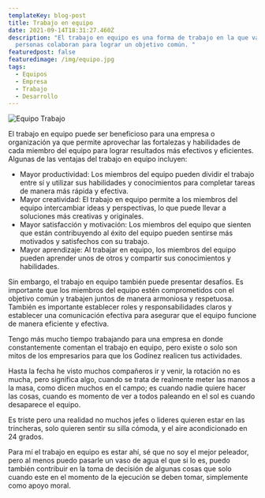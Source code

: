 ```yaml
---
templateKey: blog-post
title: Trabajo en equipo
date: 2021-09-14T18:31:27.460Z
description: "El trabajo en equipo es una forma de trabajo en la que varias
  personas colaboran para lograr un objetivo común. "
featuredpost: false
featuredimage: /img/equipo.jpg
tags:
  - Equipos
  - Empresa
  - Trabajo
  - Desarrollo
---
```

![Equipo Trabajo](/img/equipo.jpg "Equipo de trabajo")

El trabajo en equipo puede ser beneficioso para una empresa o organización ya que permite aprovechar las fortalezas y habilidades de cada miembro del equipo para lograr resultados más efectivos y eficientes. Algunas de las ventajas del trabajo en equipo incluyen:

* Mayor productividad: Los miembros del equipo pueden dividir el trabajo entre sí y utilizar sus habilidades y conocimientos para completar tareas de manera más rápida y efectiva.
* Mayor creatividad: El trabajo en equipo permite a los miembros del equipo intercambiar ideas y perspectivas, lo que puede llevar a soluciones más creativas y originales.
* Mayor satisfacción y motivación: Los miembros del equipo que sienten que están contribuyendo al éxito del equipo pueden sentirse más motivados y satisfechos con su trabajo.
* Mayor aprendizaje: Al trabajar en equipo, los miembros del equipo pueden aprender unos de otros y compartir sus conocimientos y habilidades.


Sin embargo, el trabajo en equipo también puede presentar desafíos. Es importante que los miembros del equipo estén comprometidos con el objetivo común y trabajen juntos de manera armoniosa y respetuosa. También es importante establecer roles y responsabilidades claros y establecer una comunicación efectiva para asegurar que el equipo funcione de manera eficiente y efectiva.


Tengo más mucho tiempo trabajando para una empresa en donde constantemente comentan el trabajo en equipo, pero existe o solo son mitos de los empresarios para que los Godínez realicen tus actividades.


Hasta la fecha he visto muchos compañeros ir y venir, la rotación no es mucha, pero significa algo, cuando se trata de realmente meter las manos a la masa, como dicen muchos en el campo; es cuando nadie quiere hacer las cosas, cuando es momento de ver a todos paleando en el sol es cuando desaparece el equipo.


Es triste pero una realidad no muchos jefes o lideres quieren estar en las trincheras, solo quieren sentir su silla cómoda, y el aire acondicionado en 24 grados.


Para mí el trabajo en equipo es estar ahí, sé que no soy el mejor peleador, pero al menos puedo pasarle un vaso de agua el que si lo es, puedo también contribuir en la toma de decisión de algunas cosas que solo cuando este en el momento de la ejecución se deben tomar, simplemente como apoyo moral.